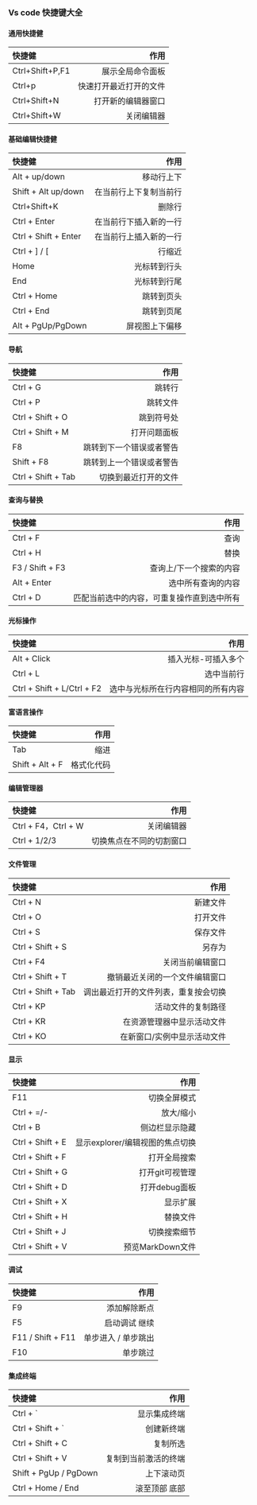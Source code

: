 ### Vs code 快捷键大全

#### 通用快捷健
| 快捷健|    作用	|
| :--------|--------:|
|Ctrl+Shift+P,F1 | 展示全局命令面板 | 
| Ctrl+p|   快速打开最近打开的文件 | 
| Ctrl+Shift+N  |    打开新的编辑器窗口 |
|Ctrl+Shift+W|关闭编辑器|

#### 基础编辑快捷健
| 快捷健|    作用	|
| :-------- | --------:|
| Alt + up/down | 移动行上下 | 
| Shift + Alt up/down     |   在当前行上下复制当前行 | 
| Ctrl+Shift+K  |    删除行 |
|Ctrl + Enter	| 在当前行下插入新的一行 |  
|Ctrl + Shift + Enter|在当前行上插入新的一行|
|Ctrl + ] / [|行缩近|
|Home|光标转到行头|
|End|光标转到行尾|
|Ctrl + Home|跳转到页头|
|Ctrl + End|跳转到页尾|
|Alt + PgUp/PgDown|屏视图上下偏移|

#### 导航
| 快捷健      |    作用	|
| :-------- | --------:|
|Ctrl + G|跳转行|
|Ctrl + P|跳转文件|
|Ctrl + Shift + O|跳到符号处|
|Ctrl + Shift + M|打开问题面板|
|F8|跳转到下一个错误或者警告|
|Shift + F8|跳转到上一个错误或者警告|
|Ctrl + Shift + Tab|切换到最近打开的文件|

#### 查询与替换
| 快捷健      |    作用	|
| :-------- | --------:|
|Ctrl + F|查询|
|Ctrl + H	|替换|
|F3 / Shift + F3|查询上/下一个搜索的内容|
|Alt + Enter|选中所有查询的内容|
|Ctrl + D	|匹配当前选中的内容，可重复操作直到选中所有|

#### 光标操作
| 快捷健      |    作用	|
| :-------- | --------:|
|Alt + Click|插入光标-可插入多个|
|Ctrl + L|选中当前行|
|Ctrl + Shift + L/Ctrl + F2|选中与光标所在行内容相同的所有内容|

#### 富语言操作
| 快捷健      |    作用	|
| :-------- | --------:|
|Tab|缩进|
|Shift + Alt + F|格式化代码|

#### 编辑管理器
| 快捷健      |    作用	|
| :-------- | --------:|
|Ctrl + F4，Ctrl + W|关闭编辑器|
|Ctrl + 1/2/3|切换焦点在不同的切割窗口|

#### 文件管理
| 快捷健      |    作用	|
| :-------- | --------:|
|Ctrl + N|新建文件|
|Ctrl + O|打开文件|
|Ctrl + S|保存文件|
|Ctrl + Shift + S|另存为|
|Ctrl + F4|关闭当前编辑窗口|
|Ctrl + Shift + T|撤销最近关闭的一个文件编辑窗口|
|Ctrl + Shift + Tab|调出最近打开的文件列表，重复按会切换|
|Ctrl + KP|活动文件的复制路径|
|Ctrl + KR|在资源管理器中显示活动文件|
|Ctrl + KO|在新窗口/实例中显示活动文件|

#### 显示

| 快捷健      |    作用	|
| :-------- | --------:|
|F11|切换全屏模式|
|Ctrl + =/-	|放大/缩小|
|Ctrl + B|侧边栏显示隐藏|
|Ctrl + Shift + E|显示explorer/编辑视图的焦点切换|
|Ctrl + Shift + F|打开全局搜索|
|Ctrl + Shift + G	|打开git可视管理|
|Ctrl + Shift + D|打开debug面板|
|Ctrl + Shift + X|显示扩展|
|Ctrl + Shift + H|替换文件|
|Ctrl + Shift + J|切换搜索细节|
|Ctrl + Shift + V|预览MarkDown文件|

#### 调试
| 快捷健      |    作用	|
| :-------- | --------:|
|F9|添加解除断点|
|F5|启动调试 继续|
|F11 / Shift + F11|单步进入 / 单步跳出|
|F10|单步跳过|

#### 集成终端
| 快捷健      |    作用	|
| :-------- | --------:|
|Ctrl + `	|显示集成终端|
|Ctrl + Shift + `|创建新终端|
|Ctrl + Shift + C	|复制所选|
|Ctrl + Shift + V	|复制到当前激活的终端|
|Shift + PgUp / PgDown|上下滚动页|
|Ctrl + Home / End	|滚至顶部 底部|